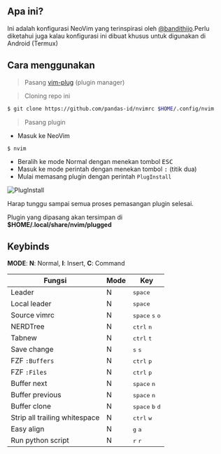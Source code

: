 ## Apa ini?

Ini adalah konfigurasi NeoVim yang terinspirasi oleh [@bandithijo](https://github.com/bandithijo/nvimrc).Perlu diketahui juga kalau konfigurasi ini dibuat khusus untuk digunakan di Android (Termux)

## Cara menggunakan

> Pasang [vim-plug](https://github.com/junegunn/vim-plug) (plugin manager)

> Cloning repo ini

```sh
$ git clone https://github.com/pandas-id/nvimrc $HOME/.config/nvim
```

> Pasang plugin

- Masuk ke NeoVim

```
$ nvim
```

- Beralih ke mode Normal dengan menekan tombol <kbd>ESC</kbd>
- Masuk ke mode perintah dengan menekan tombol <kbd>:</kbd> (titik dua)
- Mulai memasang plugin dengan perintah `PlugInstall`

![PlugInstall](https://github.com/pandas-id/nvimrc/image/gif/VID_20210413182419.gif)

Harap tunggu sampai semua proses pemasangan plugin selesai.

Plugin yang dipasang akan tersimpan di **$HOME/.local/share/nvim/plugged**

## Keybinds

**MODE**:
**N**: Normal, **I**: Insert, **C**: Command

| Fungsi                        | Mode | Key                                        |
|-------------------------------|------|--------------------------------------------|
| Leader                        | N    | <kbd>space</kbd>                           |
| Local leader                  | N    | <kbd>space</kbd>                           |
| Source vimrc                  | N    | <kbd>space</kbd> <kbd>s</kbd> <kbd>o</kbd> |
| NERDTree                      | N    | <kbd>ctrl</kbd> <kbd>n</kbd>               |
| Tabnew                        | N    | <kbd>ctrl</kbd> <kbd>t</kbd>               |
| Save change                   | N    | <kbd>s</kbd> <kbd>s</kbd>                  |
| FZF `:Buffers`                | N    | <kbd>ctrl</kbd> <kbd>p</kbd>               |
| FZF `:Files`                  | N    | <kbd>ctrl</kbd> <kbd>p</kbd>               |
| Buffer next                   | N    | <kbd>space</kbd> <kbd>n</kbd>              |
| Buffer previous               | N    | <kbd>space</kbd> <kbd>n</kbd>              |
| Buffer clone                  | N    | <kbd>space</kbd> <kbd>b</kbd> <kbd>d</kbd> |
| Strip all trailing whitespace | N    | <kbd>ctrl</kbd> <kbd>w</kbd>               |
| Easy align                    | N    | <kbd>g</kbd> <kbd>a</kbd>                  |
| Run python script             | N    | <kbd>r</kbd> <kbd>r</kbd>                  |
